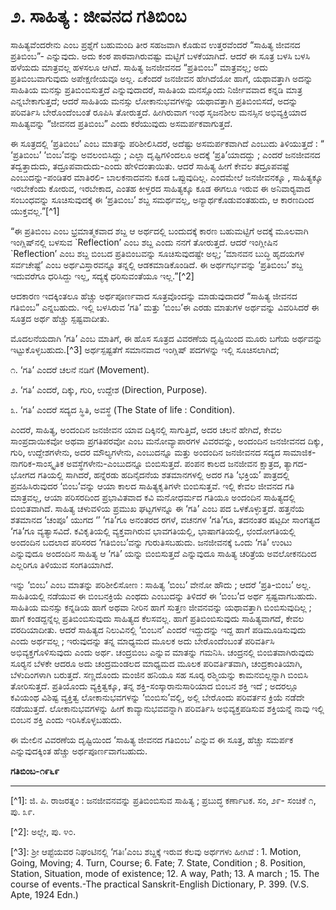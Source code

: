 # **೨. ಸಾಹಿತ್ಯ : ಜೀವನದ ಗತಿಬಿಂಬ**

ಸಾಹಿತ್ಯವೆಂದರೇನು ಎಂಬ ಪ್ರಶ್ನೆಗೆ ಬಹುಮಂದಿ ತೀರ ಸಹಜವಾಗಿ ಕೊಡುವ ಉತ್ತರವೆಂದರೆ “ಸಾಹಿತ್ಯ ಜೀವನದ ಪ್ರತಿಬಿಂಬ”- ಎನ್ನುವುದು. ಅದು ಕಂಠ ಪಾಠವಾಗಿರುವಷ್ಟು ಮಟ್ಟಿಗೆ ಬಳಕೆಯಾಗಿದೆ. ಆದರೆ ಈ ಸೂತ್ರ ಬಳಸಿ ಬಳಸಿ ಹಳೆಯದು ಮಾತ್ರವಲ್ಲ ಹಳಸಲೂ ಆಗಿದೆ. ಸಾಹಿತ್ಯ ಜನಜೀವನದ “ಪ್ರತಿಬಿಂಬ” ಮಾತ್ರವಲ್ಲ; ಅದು ಪ್ರತಿಬಿಂಬವಾಗುವುದು ಅಪೇಕ್ಷಣೀಯವೂ ಅಲ್ಲ. ಏಕೆಂದರೆ ಜನಜೀವನ ಹೇಗಿದೆಯೋ ಹಾಗೆ, ಯಥಾವತ್ತಾಗಿ ಅದನ್ನು ಸಾಹಿತಿಯ ಮನಸ್ಸು ಪ್ರತಿಬಿಂಬಿಸುತ್ತದೆ ಎನ್ನುವುದಾದರೆ, ಸಾಹಿತಿಯ ಮನಸ್ಸೊಂದು ನಿರ್ಜೀವವಾದ ಕನ್ನಡಿ ಮಾತ್ರ ಎನ್ನಬೇಕಾಗುತ್ತದೆ; ಆದರೆ ಸಾಹಿತಿಯ ಮನಸ್ಸು ಲೋಕಾನುಭವಗಳನ್ನು ಯಥಾವತ್ತಾಗಿ ಪ್ರತಿಬಿಂಬಿಸದೆ, ಅದನ್ನು ಪರಿವರ್ತಿಸಿ ಬೇರೊಂದೆಂಬಂತೆ ರೂಪಿಸಿ ತೋರುತ್ತದೆ. ಹೀಗಿರುವಾಗ ಇಂಥ ಸೃಜನಶೀಲ ಮನಸ್ಸಿನ ಅಭಿವ್ಯಕ್ತಿಯಾದ ಸಾಹಿತ್ಯವನ್ನು “ಜೀವನದ ಪ್ರತಿಬಿಂಬ” ಎಂದು ಕರೆಯುವುದು ಅಸಮರ್ಪಕವಾಗುತ್ತದೆ.

ಈ ಸೂತ್ರದಲ್ಲಿ ‘ಪ್ರತಿಬಿಂಬ’ ಎಂಬ ಮಾತನ್ನು ಪರಿಶೀಲಿಸಿದರೆ, ಅದೆಷ್ಟು ಅಸಮರ್ಪಕವಾಗಿದೆ ಎಂಬುದು ತಿಳಿಯುತ್ತದೆ : “ ‘ಪ್ರತಿಬಿಂಬ’ ‘ಬಿಂಬ’ವನ್ನು ಅವಲಂಬಿಸಿದ್ದು ; ಎಲ್ಲಾ ದೃಷ್ಟಿಗಳಿಂದಲೂ ಅದಕ್ಕೆ ‘ಪ್ರತಿ’ಯಾದದ್ದು ; ಎಂದರೆ ಜನಜೀವನದ ತದ್ವತ್ತಾದುದು, ತದ್ರೂಪವಾದುದು-ಎಂದು ಹೇಳಿದಂತಾಯಿತು. ಆದರೆ ಸಾಹಿತ್ಯ ಹೀಗೆ ಕೇವಲ ತದ್ರೂಪವಷ್ಟೆ ಎಂಬುದನ್ನು-ಪಂಡಿತರ ಮಾತಿರಲಿ- ಬಾಲಕನಾದವನು ಕೂಡ ಒಪ್ಪುವುದಿಲ್ಲ. ಎಂದಮೇಲೆ ಜನಜೀವನಕ್ಕೂ , ಸಾಹಿತ್ಯಕ್ಕೂ ಇರಬೇಕೆಂದು ಕೋರುವ, ಇರಬೇಕಾದ, ಎಂತಹ ಕೀಳ್ತರದ ಸಾಹಿತ್ಯಕ್ಕೂ ಕೂಡ ಈಗಲೂ ಇರುವ ಈ ಅನಿವಾರ‍್ಯವಾದ ಸಂಬಂಧವನ್ನು ಸೂಚಿಸುವುದಕ್ಕೆ ಈ ‘ಪ್ರತಿಬಿಂಬ’ ಶಬ್ದ ಸಮರ್ಥವಲ್ಲ, ಅನ್ಯಾರ್ಥಕೊಡುವಂತಹುದು, ಆ ಕಾರಣದಿಂದ ಯುಕ್ತವಲ್ಲ.”\[^1\]

“ಈ ಪ್ರತಿಬಿಂಬ ಎಂಬ ಭ್ರಮಾತ್ಮಕವಾದ ಶಬ್ದ ಆ ಅರ್ಥದಲ್ಲಿ ಬಂದುದಕ್ಕೆ ಕಾರಣ ಬಹುಮಟ್ಟಿಗೆ ಅದಕ್ಕೆ ಮೂಲವಾಗಿ ಇಂಗ್ಲಿಷ್‌ನಲ್ಲಿ ಬಳಸುವ \`Reflection’ ಎಂಬ ಶಬ್ದ ಎಂದು ನನಗೆ ತೋರುತ್ತದೆ. ಆದರೆ ಇಂಗ್ಲೀಷಿನ \`Reflection’ ಎಂಬ ಶಬ್ದ ಬಿಂಬದ ಪ್ರತಿಬಿಂಬವನ್ನು ಸೂಚಿಸುವುದಷ್ಟೇ ಅಲ್ಲ; ‘ಮಾನವನ ಬುದ್ಧಿ ಹೃದಯಗಳ ಸರ್ವಚೇಷ್ಟೆ’ ಎಂಬ ಅರ್ಥವಿಸ್ತಾರವನ್ನೂ ತನ್ನಲ್ಲಿ ಆಡಕಮಾಡಿಕೊಂಡಿದೆ. ಈ ಅರ್ಥಗರ್ಭವನ್ನು ‘ಪ್ರತಿಬಿಂಬ’ ಶಬ್ದ ಇದುವರೆಗೂ ಧರಿಸಿದ್ದು ಇಲ್ಲ, ಸದ್ಯಕ್ಕೆ ಧರಿಸುವಂತೆಯೂ ಇಲ್ಲ.”\[^2\]

ಆದಕಾರಣ ಇದಕ್ಕಿಂತಲೂ ಹೆಚ್ಚು ಅರ್ಥಪೂರ್ಣವಾದ ಸೂತ್ರವೊಂದನ್ನು ಮಾಡುವುದಾದರೆ “ಸಾಹಿತ್ಯ ಜೀವನದ ಗತಿಬಿಂಬ” ಎನ್ನಬಹುದು. ಇಲ್ಲಿ ಬಳಸಿರುವ ‘ಗತಿ’ ಮತ್ತು ‘ಬಿಂಬ’ಈ ಎರಡು ಮಾತುಗಳ ಅರ್ಥವನ್ನು ವಿವರಿಸಿದರೆ ಈ ಸೂತ್ರದ ಅರ್ಥ ಹೆಚ್ಚು ಸ್ಪಷ್ಟವಾದೀತು.

ಮೊದಲನೆಯದಾಗಿ ‘ಗತಿ’ ಎಂಬ ಮಾತಿಗೆ, ಈ ಹೊಸ ಸೂತ್ರದ ವಿವರಣೆಯ ದೃಷ್ಟಿಯಿಂದ ಮೂರು ಬಗೆಯ ಅರ್ಥವನ್ನು ಇಟ್ಟುಕೊಳ್ಳಬಹುದು.\[^3\] ಅರ್ಥಸ್ಪಷ್ಟತೆಗೆ ಸಮಾನವಾದ ಇಂಗ್ಲಿಷ್ ಪದಗಳನ್ನು ಇಲ್ಲಿ ಸೂಚಿಸಲಾಗಿದೆ;

೧. ‘ಗತಿ’ ಎಂದರೆ ಚಲನೆ ನಡಿಗೆ \(Movement\).

೨. ‘ಗತಿ’ ಎಂದರೆ, ದಿಕ್ಕು, ಗುರಿ, ಉದ್ದೇಶ \(Direction, Purpose\).

೩. ‘ಗತಿ’ ಎಂದರೆ ಸದ್ಯದ ಸ್ಥಿತಿ, ಅವಸ್ಥೆ \(The State of life : Condition\).

ಎಂದರೆ, ಸಾಹಿತ್ಯ, ಅಂದಂದಿನ ಜನಜೀವನ ಯಾವ ದಿಕ್ಕಿನಲ್ಲಿ ಸಾಗುತ್ತಿದೆ, ಅದರ ಚಲನೆ ಹೇಗಿದೆ, ಕೇವಲ ಸಾಂಪ್ರದಾಯಿಕವೋ ಅಥವಾ ಪ್ರಗತಿಪರವೋ ಎಂಬ ಮನೋವ್ಯಾಪಾರಗಳ ವಿವರವನ್ನು, ಅಂದಂದಿನ ಜನಜೀವನದ ದಿಕ್ಕು, ಗುರಿ, ಉದ್ದೇಶಗಳೇನು, ಅದರ ಮೌಲ್ಯಗಳೇನು, ಎಂಬುದನ್ನೂ ಮತ್ತು ಅಂದಂದಿನ ಜನಜೀವನದ ಸದ್ಯದ ಸಾಮಾಜಿಕ-ನಾಗರಿಕ-ಸಾಂಸ್ಕೃತಿಕ ಅವಸ್ಥೆಗಳೇನು-ಎಂಬುದನ್ನೂ ಬಿಂಬಿಸುತ್ತದೆ. ಪಂಪನ ಕಾಲದ ಜನಜೀವನ ಕ್ಷಾತ್ರದ, ತ್ಯಾಗದ-ಭೋಗದ ಗತಿಯಲ್ಲಿ ಸಾಗಿದರೆ, ಹನ್ನೆರಡು ಹದಿನೈದನೆಯ ಶತಮಾನಗಳಲ್ಲಿ ಅದರ ಗತಿ ‘ಭಕ್ತಿಯ’ ಪಾತ್ರದಲ್ಲಿ ಪ್ರವಹಿಸಿರುವುದರ ‘ಬಿಂಬ’ವನ್ನು ಆಯಾ ಕಾಲದ ಸಾಹಿತ್ಯಕೃತಿಗಳೇ ಬಿಂಬಿಸುತ್ತವೆ. ಇಲ್ಲಿ ಕೇವಲ ಜೀವನದ ಗತಿ ಮಾತ್ರವಲ್ಲ, ಆಯಾ ಪರಿಸರದಿಂದ ಪ್ರಭಾವಿತವಾದ ಕವಿ ಮನೋಧರ್ಮದ ಗತಿಯೂ ಅಂದಂದಿನ ಸಾಹಿತ್ಯದಲ್ಲಿ ಬಿಂಬಿತವಾಗಿದೆ. ಸಾಹಿತ್ಯ ಚಳುವಳಿಯ ಪ್ರಮುಖ ಘಟ್ಟಗಳನ್ನೂ ಈ ‘ಗತಿ’ ಎಂಬ ಪದ ಒಳಕೊಳ್ಳುತ್ತದೆ. ಹತ್ತನೆಯ ಶತಮಾನದ ‘ಚಂಪೂ’ ಯುಗದ ‘’ ‘ಗತಿ’ಗೂ ಅನಂತರದ ರಗಳೆ, ವಚನಗಳ ‘ಗತಿ’ಗೂ, ತದನಂತರ ಷಟ್ಪದೀ ಸಾಂಗತ್ಯದ ‘ಗತಿ’ಗೂ ವ್ಯತ್ಯಾಸವಿದೆ. ಕವಿಕೃತಿಯಲ್ಲಿ ವ್ಯಕ್ತವಾಗಿರುವ ಭಾವಗತಿಯಲ್ಲಿ, ಭಾಷಾಗತಿಯಲ್ಲಿ, ಛಂದೋಗತಿಯಲ್ಲಿ ಅಂದಂದಿನ ಬದಲಾದ ಪರಿಸರದ ‘ಗತಿಬಿಂಬ’ವನ್ನು ಗುರುತಿಸಬಹುದು. ಜನಜೀವನಕ್ಕೆ ಒಂದು ‘ಗತಿ’ ಉಂಟು ಎನ್ನುವುದೂ ಅಂದಂದಿನ ಸಾಹಿತ್ಯ ಆ ‘ಗತಿ’ ಯನ್ನು ಬಿಂಬಿಸುತ್ತದೆ ಎನ್ನುವುದೂ ಸಾಹಿತ್ಯ ಚರಿತ್ರೆಯ ಅವಲೋಕನದಿಂದ ಎಲ್ಲರಿಗೂ ತಿಳಿಯುವ ಸಂಗತಿಯಾಗಿದೆ.

ಇನ್ನು ‘ಬಿಂಬ’ ಎಂಬ ಮಾತನ್ನು ಪರಿಶೀಲಿಸೋಣ : ಸಾಹಿತ್ಯ ‘ಬಿಂಬ’ ವೇನೋ ಹೌದು ; ಆದರೆ ‘ಪ್ರತಿ-ಬಿಂಬ’ ಅಲ್ಲ. ಸಾಹಿತಿಯಲ್ಲಿ ನಡೆಯುವ ಈ ಬಿಂಬನಕ್ರಿಯೆ ಎಂಥದು ಎಂಬುದನ್ನು ತಿಳಿದರೆ ಈ ‘ಬಿಂಬ’ದ ಅರ್ಥ ಸ್ಪಷ್ಟವಾಗಬಹುದು. ಸಾಹಿತಿಯ ಮನಸ್ಸು ಕನ್ನಡಿಯ ಹಾಗೆ ಅಥವಾ ನೀರಿನ ಹಾಗೆ ಸುತ್ತಣ ಜೀವನವನ್ನು ಯಥಾವತ್ತಾಗಿ ಬಿಂಬಿಸುವುದಿಲ್ಲ ; ಹಾಗೆ ಕಂಡದ್ದನ್ನೆಲ್ಲ ಪ್ರತಿಬಿಂಬಿಸುವುದು ಸಾಹಿತ್ಯದ ಕೆಲಸವಲ್ಲ. ಹಾಗೆ ಪ್ರತಿಬಿಂಬಿಸುವುದು ಸಾಹಿತ್ಯವಾಗದೆ, ಕೇವಲ ವರದಿಯಾದೀತು. ಆದರೆ ಸಾಹಿತ್ಯದ ನಿಲುವಿನಲ್ಲಿ ‘ಬಿಂಬನ’ ಎಂದರೆ ಇದ್ದುದನ್ನು ಇದ್ದ ಹಾಗೆ ಪಡಿಮೂಡಿಸುವುದು ಎಂದು ಅರ್ಥವಲ್ಲ ; ಇರುವುದನ್ನು ತನ್ನ ಮಾಧ್ಯಮದ ಮೂಲಕ ಅದು ಬೇರೊಂದೆಂಬಂತೆ ಪರಿವರ್ತಿಸಿ ಅಭಿವ್ಯಕ್ತಗೊಳಿಸುವುದು ಎಂದು ಅರ್ಥ. ಚಂದ್ರಬಿಂಬ ಎನ್ನುವ ಮಾತನ್ನು ಗಮನಿಸಿ. ಚಂದ್ರನಲ್ಲಿ ಬಿಂಬಿತವಾಗಿರುವುದು ಸೂರ‍್ಯನ ಬೆಳಕೇ ಆದರೂ ಅದು ಚಂದ್ರಮಂಡಲದ ಮಾಧ್ಯಮದ ಮೂಲಕ ಪರಿವರ್ತಿತವಾಗಿ, ಚಂದ್ರಕಾಂತಿಯಾಗಿ, ಬೆಳುದಿಂಗಳಾಗಿ ಬರುತ್ತದೆ. ಸಣ್ಣದೊಂದು ಮಂಜಿನ ಹನಿಯೂ ಸಹ ಸೂರ‍್ಯ ರಶ್ಮಿಯನ್ನು ಕಾಮನಬಿಲ್ಲನ್ನಾಗಿ ಬಿಂಬಿಸಿ ತೋರಿಸುತ್ತದೆ. ಪ್ರತಿಯೊಂದು ವ್ಯಕ್ತಿತ್ವಕ್ಕೂ, ತನ್ನ ಶಕ್ತಿ-ಸಂಸ್ಕಾರಾನುಸಾರಿಯಾದ ಬಿಂಬನ ಶಕ್ತಿ ಇದೆ ; ಅದರಲ್ಲೂ ಕವಿಯಂಥ ವಿಶಿಷ್ಟ ವ್ಯಕ್ತಿತ್ವ ಲೋಕಾನುಭವಗಳನ್ನು ‘ಬಿಂಬಿಸು’ವಲ್ಲಿ, ಅಲ್ಲಿ ಬೇರೊಂದು ಪರಿವರ್ತನ ಕ್ರಿಯೆ ನಡೆದೇ ನಡೆಯುತ್ತದೆ. ಲೋಕಾನುಭವಗಳನ್ನು ಹೀಗೆ ಕಾವ್ಯಾನುಭವವನ್ನಾಗಿ ಪರಿವರ್ತಿಸಿ ಅಭಿವ್ಯಕ್ತಪಡಿಸುವ ಶಕ್ತಿಯನ್ನೆ ನಾವು ಇಲ್ಲಿ ಬಿಂಬನ ಶಕ್ತಿ ಎಂದು ಇರಿಸಿಕೊಳ್ಳಬಹುದು.

ಈ ಮೇಲಿನ ವಿವರಣೆಯ ದೃಷ್ಟಿಯಿಂದ ‘ಸಾಹಿತ್ಯ ಜೀವನದ ಗತಿಬಿಂಬ’ ಎನ್ನುವ ಈ ಸೂತ್ರ, ಹೆಚ್ಚು ಸಮರ್ಪಕ ಎನ್ನುವುದಕ್ಕಿಂತ ಹೆಚ್ಚು ಅರ್ಥಪೂರ್ಣವಾಗಬಹುದು.

**ಗತಿಬಿಂಬ-೧೯೬೯**

---

\[^1\]: ಜಿ. ಪಿ. ರಾಜರತ್ನಂ : ಜನಜೀವನವನ್ನು ಪ್ರತಿಬಿಂಬಿಸುವ ಸಾಹಿತ್ಯ ; ಪ್ರಬುದ್ಧ ಕರ್ಣಾಟಕ. ಸಂ, ೨೯- ಸಂಚಿಕೆ ೧, ಪು. ೩೯.

\[^2\]: ಅಲ್ಲೇ, ಪು. ೪೦.

\[^3\]: ಶ್ರೀ ಆಪ್ಟೆಯವರ ನಿಘಂಟಿನಲ್ಲಿ ‘ಗತಿಃ’ಎಂಬ ಶಬ್ದಕ್ಕೆ ಇರುವ ಕೆಲವು ಅರ್ಥಗಳು ಹೀಗಿವೆ : 1. Motion, Going, Moving; 4. Turn, Course; 6. Fate; 7. State, Condition ; 8. Position, Station, Situation, mode of existence; 12. A way, Path; 13. A march ; 15. The course of events.-The practical Sanskrit-English Dictionary, P. 399. \(V.S. Apte, 1924 Edn.\)

